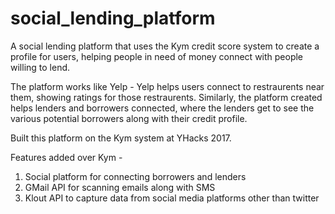 # social_lending_platform
A social lending platform that uses the Kym credit score system to create a profile for users, 
helping people in need of money connect with people willing to lend. 

The platform works like Yelp - Yelp helps users connect to restraurents near them, showing ratings for those restraurents. 
Similarly, the platform created helps lenders and borrowers connected, where the lenders get to see the various potential borrowers along with their credit profile.

Built this platform on the Kym system at YHacks 2017.

Features added over Kym - 
1. Social platform for connecting borrowers and lenders
2. GMail API for scanning emails along with SMS
3. Klout API to capture data from social media platforms other than twitter


